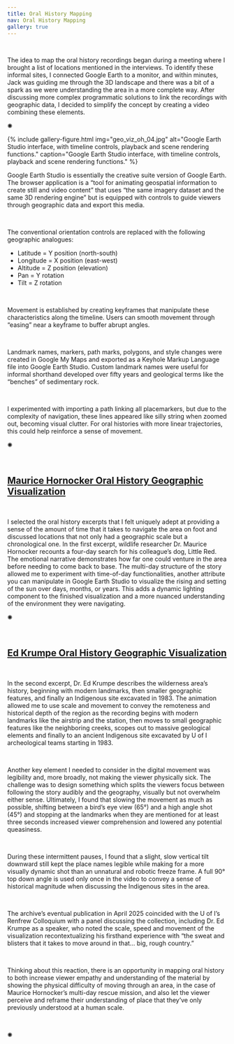 ```yaml
---
title: Oral History Mapping
nav: Oral History Mapping
gallery: true
---
```


<br>

The idea to map the oral history recordings began during a meeting where I brought a list of locations mentioned in the interviews. To identify these informal sites, I connected Google Earth to a monitor, and within minutes, Jack was guiding me through the 3D landscape and there was a bit of a spark as we were understanding the area in a more complete way. After discussing more complex programmatic solutions to link the recordings with geographic data, I decided to simplify the concept by creating a video combining these elements.

<div class="symbol-container">
    <p class="symbol">&#10042;</p>
</div>

{% include gallery-figure.html img="geo_viz_oh_04.jpg" alt="Google Earth Studio interface, with timeline controls, playback and scene rendering functions." caption="Google Earth Studio interface, with timeline controls, playback and scene rendering functions." %}

Google Earth Studio is essentially the creative suite version of Google Earth. The browser application is a “tool for animating geospatial information to create still and video content” that uses “the same imagery dataset and the same 3D rendering engine” but is equipped with controls to guide viewers through geographic data and export this media.

<br>

The conventional orientation controls are replaced with the following geographic analogues:

- Latitude = Y position (north-south)
- Longitude = X position (east-west)
- Altitude = Z position (elevation)
- Pan = Y rotation
- Tilt = Z rotation

<br>

Movement is established by creating keyframes that manipulate these characteristics along the timeline. Users can smooth movement through “easing” near a keyframe to buffer abrupt angles.

<br>

Landmark names, markers, path marks, polygons, and style changes were created in Google My Maps and exported as a Keyhole Markup Language file into Google Earth Studio. Custom landmark names were useful for informal shorthand developed over fifty years and geological terms like the “benches” of sedimentary rock.

<br>

I experimented with importing a path linking all placemarkers, but due to the complexity of navigation, these lines appeared like silly string when zoomed out, becoming visual clutter. For oral histories with more linear trajectories, this could help reinforce a sense of movement.

<div class="symbol-container">
    <p class="symbol">&#10042;</p>
</div>

<br> 

## [Maurice Hornocker Oral History Geographic Visualization](https://www.youtube.com/watch?v=EEFYBcwY4Bg)

<br>

I selected the oral history excerpts that I felt uniquely adept at providing a sense of the amount of time that it takes to navigate the area on foot and discussed locations that not only had a geographic scale but a chronological one. In the first excerpt, wildlife researcher Dr. Maurice Hornocker recounts a four-day search for his colleague’s dog, Little Red. The emotional narrative demonstrates how far one could venture in the area before needing to come back to base. The multi-day structure of the story allowed me to experiment with time-of-day functionalities, another attribute you can manipulate in Google Earth Studio to visualize the rising and setting of the sun over days, months, or years. This adds a dynamic lighting component to the finished visualization and a more nuanced understanding of the environment they were navigating.

<div class="symbol-container">
    <p class="symbol">&#10042;</p>
</div>

<br>

## [Ed Krumpe Oral History Geographic Visualization](https://www.youtube.com/watch?v=eKYyentx7Nc)

<br>

In the second excerpt, Dr. Ed Krumpe describes the wilderness area’s history, beginning with modern landmarks, then smaller geographic features, and finally an Indigenous site excavated in 1983. The animation allowed me to use scale and movement to convey the remoteness and historical depth of the region as the recording begins with modern landmarks like the airstrip and the station, then moves to small geographic features like the neighboring creeks, scopes out to massive geological elements and finally to an ancient Indigenous site excavated by U of I archeological teams starting in 1983.

<br>

Another key element I needed to consider in the digital movement was legibility and, more broadly, not making the viewer physically sick. The challenge was to design something which splits the viewers focus between following the story audibly and the geography, visually but not overwhelm either sense. Ultimately, I found that slowing the movement as much as possible, shifting between a bird’s eye view (65°) and a high angle shot (45°) and stopping at the landmarks when they are mentioned for at least three seconds increased viewer comprehension and lowered any potential queasiness. 

<br>

During these intermittent pauses, I found that a slight, slow vertical tilt downward still kept the place names legible while making for a more visually dynamic shot than an unnatural and robotic freeze frame. A full 90° top down angle is used only once in the video to convey a sense of historical magnitude when discussing the Indigenous sites in the area.

<br>

The archive’s eventual publication in April 2025 coincided with the U of I’s Renfrew Colloquium with a panel discussing the collection, including Dr. Ed Krumpe as  a speaker, who noted the scale, speed and movement of the visualization recontextualizing his firsthand experience with “the sweat and blisters that it takes to move around in that… big, rough country.”

<br>

Thinking about this reaction, there is an opportunity in mapping oral history to both increase viewer empathy and understanding of the material by showing the physical difficulty of moving through an area, in the case of Maurice Hornocker’s multi-day rescue mission, and also let the viewer perceive and reframe their understanding of place that they’ve only previously understood at a human scale.

<br>

<div class="symbol-container">
    <p class="symbol">&#10042;</p>
</div>
